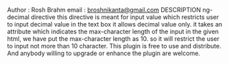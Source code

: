 
 Author : Rosh Brahm
 email  : broshnikanta@gmail.com
 DESCRIPTION
 ng-decimal directive
 this directive is meant for input value which restricts user to input
 decimal value in the text box
 it allows decimal value only.
 it takes an attribute which indicates the max-character length of the input
 in the given html, we have put the max-character length as 10.
 so it will restrict the user to input not more than 10 character.
 This plugin is free to use and distribute.
 And anybody willing to upgrade or enhance the plugin are welcome.
 
